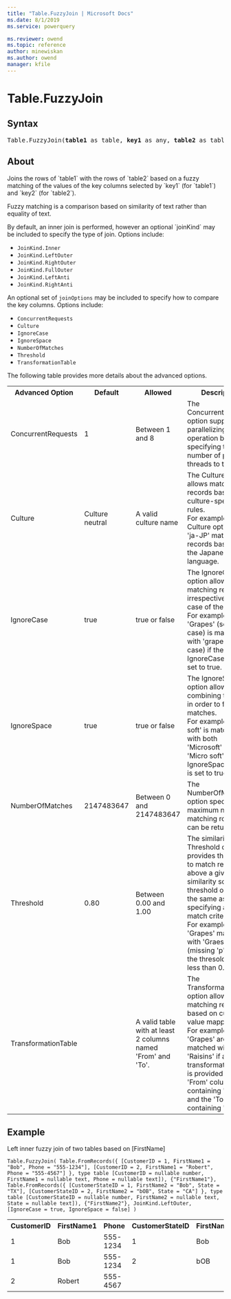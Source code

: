 ```yaml
---
title: "Table.FuzzyJoin | Microsoft Docs"
ms.date: 8/1/2019
ms.service: powerquery

ms.reviewer: owend
ms.topic: reference
author: minewiskan
ms.author: owend
manager: kfile
---
```

# Table.FuzzyJoin
  
## Syntax

<pre>
Table.FuzzyJoin(<b>table1</b> as table, <b>key1</b> as any, <b>table2</b> as table, <b>key2</b> as any, optional <b>joinKind</b> as nullable number, optional <b>joinOptions</b> as nullable record) as table 
</pre>
  
## About 
  
<p>Joins the rows of `table1` with the rows of `table2` based on a fuzzy matching of the values of the key columns selected by `key1` (for `table1`) and `key2` (for `table2`).</p> <p>Fuzzy matching is a comparison based on similarity of text rather than equality of text.</p> <p>By default, an inner join is performed, however an optional `joinKind` may be included to specify the type of join. Options include: <ul> <li><code>JoinKind.Inner</code></li> <li><code>JoinKind.LeftOuter</code></li> <li><code>JoinKind.RightOuter</code></li> <li><code>JoinKind.FullOuter</code></li> <li><code>JoinKind.LeftAnti</code></li> <li><code>JoinKind.RightAnti</code></li> </ul> </p> <p>An optional set of <code>joinOptions</code> may be included to specify how to compare the key columns. Options include: <ul> <li><code>ConcurrentRequests</code></li> <li><code>Culture</code></li> <li><code>IgnoreCase</code></li> <li><code>IgnoreSpace</code></li> <li><code>NumberOfMatches</code></li> <li><code>Threshold</code></li> <li><code>TransformationTable</code></li> </ul> </p> <p> The following table provides more details about the advanced options. <table> <tr> <th>Advanced Option</th> <th>Default</th> <th>Allowed</th> <th>Description</th> </tr> <tr> <td>ConcurrentRequests</td> <td>1</td> <td>Between 1 and 8</td> <td>The ConcurrentRequests option supports parallelizing the join operation by specifying the number of parallel threads to to use.</td> </tr> <tr> <td>Culture</td> <td>Culture neutral</td> <td>A valid culture name</td> <td>The Culture option allows matching records based on culture-specific rules. <br> For example a Culture option of 'ja-JP' matches records based on the Japanese language.</td> </tr> <tr> <td>IgnoreCase</td> <td>true</td> <td>true or false</td> <td>The IgnoreCase option allows matching records irrespective of the case of the text. <br> For example, 'Grapes' (sentence case) is matched with 'grapes' (lower case) if the IgnoreCase option is set to true.</td> </tr> <tr> <td>IgnoreSpace</td> <td>true</td> <td>true or false</td> <td>The IgnoreSpace option allows combining text parts in order to find matches. <br> For example, 'Micro soft' is matched with both 'Microsoft' and 'Micro soft' if the IgnoreSpace option is set to true.</td> </tr> <tr> <td>NumberOfMatches</td> <td>2147483647</td> <td>Between 0 and 2147483647</td> <td>The NumberOfMatches option specifies the maximum number of matching rows that can be returned.</td> </tr> <tr> <td>Threshold</td> <td>0.80</td> <td>Between 0.00 and 1.00</td> <td>The similarity Threshold option provides the ability to match records above a given similarity score. A threshold of 1.00 is the same as specifying an exact match criteria. <br> For example, 'Grapes' matches with 'Graes' (missing 'p') only if the thresold is set to less than 0.90.</td> </tr> <tr> <td>TransformationTable</td> <td></td> <td>A valid table with at least 2 columns named 'From' and 'To'.</td> <td>The TransformationTable option allows matching records based on custom value mappings. <br> For example, 'Grapes' are matched with 'Raisins' if a transformation table is provided with the 'From' column containing 'Grapes' and the 'To' column containing 'Raisins'.</td> </tr> </table> </p>

## Example

Left inner fuzzy join of two tables based on [FirstName]

```powerquery-m
Table.FuzzyJoin( Table.FromRecords({ [CustomerID = 1, FirstName1 = "Bob", Phone = "555-1234"], [CustomerID = 2, FirstName1 = "Robert", Phone = "555-4567"] }, type table [CustomerID = nullable number, FirstName1 = nullable text, Phone = nullable text]), {"FirstName1"}, Table.FromRecords({ [CustomerStateID = 1, FirstName2 = "Bob", State = "TX"], [CustomerStateID = 2, FirstName2 = "bOB", State = "CA"] }, type table [CustomerStateID = nullable number, FirstName2 = nullable text, State = nullable text]), {"FirstName2"}, JoinKind.LeftOuter, [IgnoreCase = true, IgnoreSpace = false] ) 
```

<table> <tr> <th>CustomerID</th> <th>FirstName1</th> <th>Phone</th> <th>CustomerStateID</th> <th>FirstName2</th> <th>State</th> </tr> <tr> <td>1</td> <td>Bob</td> <td>555-1234</td> <td>1</td> <td>Bob</td> <td>TX</td> </tr> <tr> <td>1</td> <td>Bob</td> <td>555-1234</td> <td>2</td> <td>bOB</td> <td>CA</td> </tr> <tr> <td>2</td> <td>Robert</td> <td>555-4567</td> <td></td> <td></td> <td></td> </tr> </table>
  

